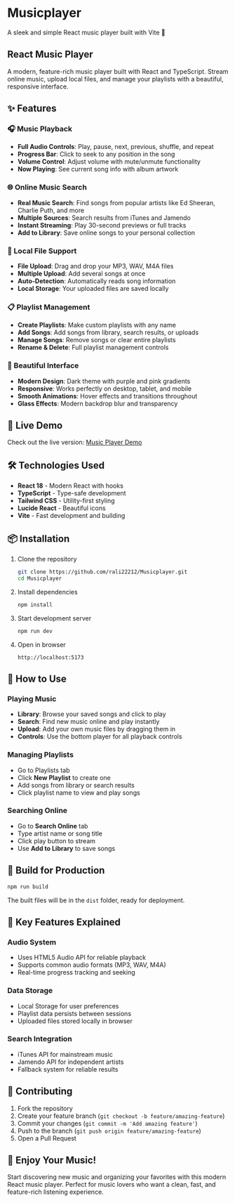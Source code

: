 # Musicplayer
A sleek and simple React music player built with Vite 🎵

## React Music Player
A modern, feature-rich music player built with React and TypeScript. Stream online music, upload local files, and manage your playlists with a beautiful, responsive interface.

## ✨ Features

### 🎧 Music Playback
- **Full Audio Controls**: Play, pause, next, previous, shuffle, and repeat
- **Progress Bar**: Click to seek to any position in the song
- **Volume Control**: Adjust volume with mute/unmute functionality
- **Now Playing**: See current song info with album artwork

### 🌐 Online Music Search
- **Real Music Search**: Find songs from popular artists like Ed Sheeran, Charlie Puth, and more
- **Multiple Sources**: Search results from iTunes and Jamendo
- **Instant Streaming**: Play 30-second previews or full tracks
- **Add to Library**: Save online songs to your personal collection

### 📁 Local File Support
- **File Upload**: Drag and drop your MP3, WAV, M4A files
- **Multiple Upload**: Add several songs at once
- **Auto-Detection**: Automatically reads song information
- **Local Storage**: Your uploaded files are saved locally

### 📋 Playlist Management
- **Create Playlists**: Make custom playlists with any name
- **Add Songs**: Add songs from library, search results, or uploads
- **Manage Songs**: Remove songs or clear entire playlists
- **Rename & Delete**: Full playlist management controls

### 🎨 Beautiful Interface
- **Modern Design**: Dark theme with purple and pink gradients
- **Responsive**: Works perfectly on desktop, tablet, and mobile
- **Smooth Animations**: Hover effects and transitions throughout
- **Glass Effects**: Modern backdrop blur and transparency

## 🚀 Live Demo
Check out the live version: [Music Player Demo](https://muesicplayer.netlify.app/)

## 🛠️ Technologies Used
- **React 18** - Modern React with hooks
- **TypeScript** - Type-safe development
- **Tailwind CSS** - Utility-first styling
- **Lucide React** - Beautiful icons
- **Vite** - Fast development and building


## 📦 Installation
1. Clone the repository
   ```bash
   git clone https://github.com/rali22212/Musicplayer.git
   cd Musicplayer
   ```
2. Install dependencies
   ```bash
   npm install
   ```
3. Start development server
   ```bash
   npm run dev
   ```
4. Open in browser
   ```
   http://localhost:5173
   ```

## 🎯 How to Use

### Playing Music
- **Library**: Browse your saved songs and click to play
- **Search**: Find new music online and play instantly
- **Upload**: Add your own music files by dragging them in
- **Controls**: Use the bottom player for all playback controls

### Managing Playlists
- Go to Playlists tab
- Click **New Playlist** to create one
- Add songs from library or search results
- Click playlist name to view and play songs

### Searching Online
- Go to **Search Online** tab
- Type artist name or song title
- Click play button to stream
- Use **Add to Library** to save songs



## 🔧 Build for Production
```bash
npm run build
```
The built files will be in the `dist` folder, ready for deployment.

## 🌟 Key Features Explained

### Audio System
- Uses HTML5 Audio API for reliable playback
- Supports common audio formats (MP3, WAV, M4A)
- Real-time progress tracking and seeking

### Data Storage
- Local Storage for user preferences
- Playlist data persists between sessions
- Uploaded files stored locally in browser

### Search Integration
- iTunes API for mainstream music
- Jamendo API for independent artists
- Fallback system for reliable results

## 🤝 Contributing
1. Fork the repository
2. Create your feature branch (`git checkout -b feature/amazing-feature`)
3. Commit your changes (`git commit -m 'Add amazing feature'`)
4. Push to the branch (`git push origin feature/amazing-feature`)
5. Open a Pull Request



## 🎵 Enjoy Your Music!
Start discovering new music and organizing your favorites with this modern React music player. Perfect for music lovers who want a clean, fast, and feature-rich listening experience.

